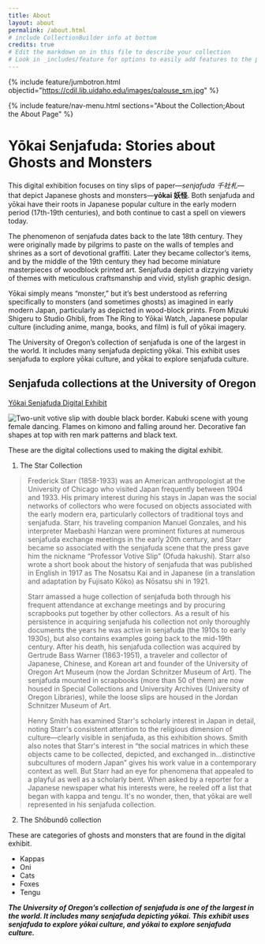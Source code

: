 ```yaml
---
title: About
layout: about
permalink: /about.html
# include CollectionBuilder info at bottom
credits: true
# Edit the markdown on in this file to describe your collection
# Look in _includes/feature for options to easily add features to the page
---
```


{% include feature/jumbotron.html objectid="https://cdil.lib.uidaho.edu/images/palouse_sm.jpg" %}

{% include feature/nav-menu.html sections="About the Collection;About the About Page" %}

# Yōkai Senjafuda: Stories about Ghosts and Monsters

This digital exhibition focuses on tiny slips of paper—*senjafuda 千社札*—that depict Japanese ghosts and monsters—**yōkai 妖怪**. Both senjafuda and yōkai have their roots in Japanese popular culture in the early modern period (17th-19th centuries), and both continue to cast a spell on viewers today.

The phenomenon of senjafuda dates back to the late 18th century. They were originally made by pilgrims to paste on the walls of temples and shrines as a sort of devotional graffiti. Later they became collector’s items, and by the middle of the 19th century they had become miniature masterpieces of woodblock printed art. Senjafuda depict a dizzying variety of themes with meticulous craftsmanship and vivid, stylish graphic design.

Yōkai simply means “monster,” but it’s best understood as referring specifically to monsters (and sometimes ghosts) as imagined in early modern Japan, particularly as depicted in wood-block prints. From Mizuki Shigeru to Studio Ghibli, from The Ring to Yōkai Watch, Japanese popular culture (including anime, manga, books, and film) is full of yōkai imagery.

The University of Oregon’s collection of senjafuda is one of the largest in the world. It includes many senjafuda depicting yōkai. This exhibit uses senjafuda to explore yōkai culture, and yōkai to explore senjafuda culture.

## Senjafuda collections at the University of Oregon
[Yōkai Senjafuda Digital Exhibit](https://glam.uoregon.edu/yokaisenjafuda/page/welcome)

![Two-unit votive slip with double black border. Kabuki scene with young female dancing. Flames on kimono and falling around her. Decorative fan shapes at top with ren mark patterns and black text.](https://oregondigital.org/downloads/oregondigital:df728t07k "Two-unit votive slip with double black border. Kabuki scene with young female dancing. Flames on kimono and falling around her. Decorative fan shapes at top with ren mark patterns and black text.")

These are the digital collections used to making the digital exhibit.
1. The Star Collection

>Frederick Starr (1858-1933) was an American anthropologist at the University of Chicago who visited Japan frequently between 1904 and 1933. His primary interest during his stays in Japan was the social networks of collectors who were focused on objects associated with the early modern era, particularly collectors of traditional toys and senjafuda. Starr, his traveling companion Manuel Gonzales, and his interpreter Maebashi Hanzan were prominent fixtures at numerous senjafuda exchange meetings in the early 20th century, and Starr became so associated with the senjafuda scene that the press gave him the nickname “Professor Votive Slip” (Ofuda hakushi). Starr also wrote a short book about the history of senjafuda that was published in English in 1917 as The Nosatsu Kai and in Japanese (in a translation and adaptation by Fujisato Kōko) as Nōsatsu shi in 1921.
>
>Starr amassed a huge collection of senjafuda both through his frequent attendance at exchange meetings and by procuring scrapbooks put together by other collectors. As a result of his persistence in acquiring senjafuda his collection not only thoroughly documents the years he was active in senjafuda (the 1910s to early 1930s), but also contains examples going back to the mid-19th century. After his death, his senjafuda collection was acquired by Gertrude Bass Warner (1863-1951), a traveler and collector of Japanese, Chinese, and Korean art and founder of the University of Oregon Art Museum (now the Jordan Schnitzer Museum of Art). The senjafuda mounted in scrapbooks (more than 50 of them) are now housed in Special Collections and University Archives (University of Oregon Libraries), while the loose slips are housed in the Jordan Schnitzer Museum of Art.
>
>Henry Smith has examined Starr's scholarly interest in Japan in detail, noting Starr's consistent attention to the religious dimension of culture—clearly visible in senjafuda, as this exhibition shows. Smith also notes that Starr's interest in “the social matrices in which these objects came to be collected, depicted, and exchanged in…distinctive subcultures of modern Japan” gives his work value in a contemporary context as well. But Starr had an eye for phenomena that appealed to a playful as well as a scholarly bent. When asked by a reporter for a Japanese newspaper what his interests were, he reeled off a list that began with kappa and tengu. It's no wonder, then, that yōkai are well represented in his senjafuda collection.

2. The Shōbundō collection

These are categories of ghosts and monsters that are found in the digital exhibit.
- Kappas
- Oni
- Cats
- Foxes
- Tengu

***The University of Oregon’s collection of senjafuda is one of the largest 
in the world. It includes many senjafuda depicting yōkai. This exhibit 
uses senjafuda to explore yōkai culture, and yōkai to explore senjafuda culture.***

